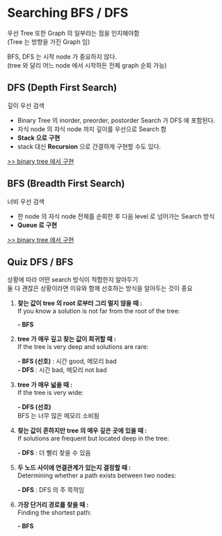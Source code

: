 # Searching BFS / DFS

우선 Tree 또한 Graph 의 일부라는 점을 인지해야함   
(Tree 는 방향을 가진 Graph 임)   

BFS, DFS 는 시작 node 가 중요하지 않다.   
(tree 와 달리 어느 node 에서 시작하든 전체 graph 순회 가능)

## DFS (Depth First Search)
  깊이 우선 검색
  - Binary Tree 의 inorder, preorder, postorder Search 가 DFS 에 포함된다.
  - 자식 node 의 자식 node 까지 깊이를 우선으로 Search 함 
  - **Stack 으로 구현**
  - stack 대신 **Recursion** 으로 간결하게 구현할 수도 있다.

  [>> binary tree 에서 구현]()

## BFS (Breadth First Search)
  너비 우선 검색
  - 한 node 의 자식 node 전체를 순회한 후 다음 level 로 넘어가는 Search 방식
  - **Queue 로 구현**

  [>> binary tree 에서 구현](./BFS_binaryTree.js)

## Quiz DFS / BFS
상황에 따라 어떤 search 방식이 적합한지 알아두기   
둘 다 괜찮은 상황이라면 이유와 함께 선호하는 방식을 알아두는 것이 중요

1. **찾는 값이 tree 의 root 로부터 그리 멀지 않을 때 :**      
   If you know a solution is not far from the root of the tree:   
   
   **- BFS** 

2. **tree 가 매우 깊고 찾는 값이 희귀할 때 :**   
   If the tree is very deep and solutions are rare:   

   **- BFS (선호)** : 시간 good, 메모리 bad   
   **- DFS** : 시간 bad, 메모리 not bad

3. **tree 가 매우 넓을 때 :**   
   If the tree is very wide:   

   **- DFS (선호)**   
   BFS 는 너무 많은 메모리 소비됨

4. **찾는 값이 흔하지만 tree 의 매우 깊은 곳에 있을 때 :**   
   If solutions are frequent but located deep in the tree:   

   **- DFS** : 더 빨리 찾을 수 있음

5. **두 노드 사이에 연결관계가 있는지 결정할 때 :**   
   Determining whether a path exists between two nodes:

   **- DFS** : DFS 의 주 목적임

6. **가장 단거리 경로를 찾을 때 :**   
   Finding the shortest path:

   **- BFS**